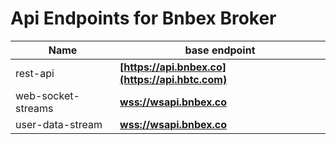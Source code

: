 # Api Endpoints for Bnbex Broker

Name | base endpoint
------------ | ------------
rest-api | **[https://api.bnbex.co](https://api.hbtc.com)**
web-socket-streams | **[wss://wsapi.bnbex.co](wss://wsapi.hbtc.com)**
user-data-stream | **[wss://wsapi.bnbex.co](wss://wsapi.hbtc.com)**
